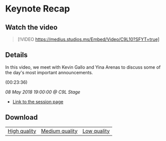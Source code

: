 # Keynote Recap

## Watch the video
> [!VIDEO https://medius.studios.ms/Embed/Video/C9L10?SFYT=true]

## Details

<p>In this video, we meet with Kevin Gallo and Yina Arenas to discuss some of the day's most important announcements.</p> (00:23:36)

*08 May 2018 19:00:00 @ C9L Stage*

- [Link to the session page](https://channel9.msdn.com/Events/Build/2018/C9L10)

## Download

||||
|:--:|:----:|:-:|
|[High quality](https://sec.ch9.ms/ch9/fbe8/2cb1651e-48d2-490c-9434-c83ed54ffbe8/C9L10_high.mp4)|[Medium quality](https://sec.ch9.ms/ch9/fbe8/2cb1651e-48d2-490c-9434-c83ed54ffbe8/C9L10_mid.mp4)|[Low quality](https://sec.ch9.ms/ch9/fbe8/2cb1651e-48d2-490c-9434-c83ed54ffbe8/C9L10.mp4)